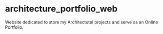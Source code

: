 # architecture_portfolio_web
Website dedicated to store my Architectutel projects and serve as an Online Portfolio.
